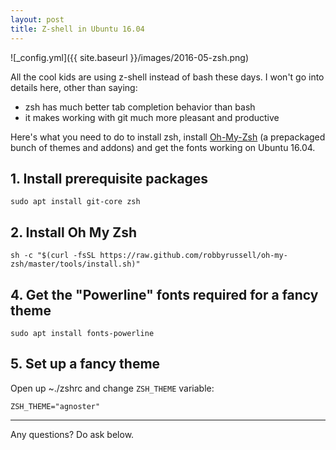 ```yaml
---
layout: post
title: Z-shell in Ubuntu 16.04   
---
```


![_config.yml]({{ site.baseurl }}/images/2016-05-zsh.png)

All the cool kids are using z-shell instead of bash these days. I won't go into details here, other than saying:

* zsh has much better tab completion behavior than bash
* it makes working with git much more pleasant and productive

Here's what you need to do to install zsh, install [Oh-My-Zsh](http://ohmyz.sh/) (a prepackaged bunch of themes and addons) and get the fonts working on Ubuntu 16.04.

## 1. Install prerequisite packages

`sudo apt install git-core zsh`

## 2. Install Oh My Zsh

`sh -c "$(curl -fsSL https://raw.github.com/robbyrussell/oh-my-zsh/master/tools/install.sh)"`

## 4. Get the "Powerline" fonts required for a fancy theme

`sudo apt install fonts-powerline`

## 5. Set up a fancy theme
Open up ~./zshrc and change `ZSH_THEME` variable:

`ZSH_THEME="agnoster"`

---
Any questions? Do ask below.
